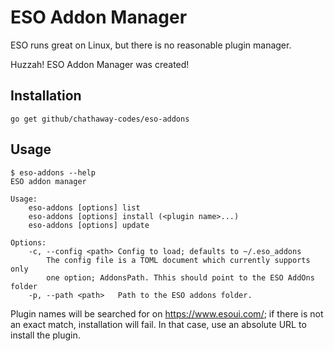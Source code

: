 # ESO Addon Manager

ESO runs great on Linux, but there is no reasonable plugin manager.

Huzzah! ESO Addon Manager was created!

## Installation

```
go get github/chathaway-codes/eso-addons
```

## Usage

```
$ eso-addons --help
ESO addon manager

Usage:
	eso-addons [options] list
	eso-addons [options] install (<plugin name>...)
	eso-addons [options] update

Options:
	-c, --config <path>	Config to load; defaults to ~/.eso_addons
		The config file is a TOML document which currently supports only
		one option; AddonsPath. Thhis should point to the ESO AddOns folder
	-p, --path <path>	Path to the ESO addons folder.

```

Plugin names will be searched for on https://www.esoui.com/; if there is not an exact match, installation will fail.
In that case, use an absolute URL to install the plugin.

